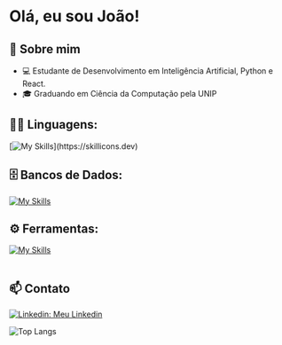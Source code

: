 #  Olá, eu sou João!

## 🚀 Sobre mim

- 💻 Estudante de Desenvolvimento em Inteligência Artificial, Python e React.
- 🎓 Graduando em Ciência da Computação pela UNIP

## 👨‍💻 Linguagens: 
[![My Skills](https://skillicons.dev/icons?i=java,python,html,css,js,)](https://skillicons.dev)
## 🗄️ Bancos de Dados: 
[![My Skills](https://skillicons.dev/icons?i=mysql,postgres)](https://skillicons.dev)
## ⚙️ Ferramentas:
[![My Skills](https://skillicons.dev/icons?i=git,github,vscode,postman)](https://skillicons.dev)<br><br>
## 📫 Contato
[![Linkedin: Meu Linkedin](https://img.shields.io/badge/-Linkedin-blue?style=flat-square&logo=Linkedin&logoColor=white&link=https://www.linkedin.com/in/jo%C3%A3o-assine-b35364227//)](https://www.linkedin.com/in/jo%C3%A3o-assine-b35364227/)

![Top Langs](https://github-readme-stats.vercel.app/api/top-langs/?username=AssineJ&layout=compact) <br><br>
